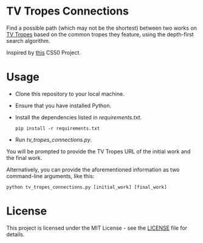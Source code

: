 # TV Tropes Connections
 
Find a possible path (which may not be the shortest) between two works on [TV Tropes](https://tvtropes.org/) based on the common tropes they feature, using the depth-first search algorithm.

Inspired by [this](https://cs50.harvard.edu/ai/2020/projects/0/degrees/) CS50 Project.

# Usage

- Clone this repository to your local machine.
- Ensure that you have installed Python.
- Install the dependencies listed in *requirements.txt*.
  
  ````
  pip install -r requirements.txt
  ````
- Run *tv_tropes_connections.py*.

You will be prompted to provide the TV Tropes URL of the initial work and the final work.

Alternatively, you can provide the aforementioned information as two command-line arguments, like this:

````
python tv_tropes_connections.py [initial_work] [final_work]
````

# License

This project is licensed under the MIT License - see the [LICENSE](https://github.com/giovanni-cutri/tv-tropes-connections/blob/main/LICENSE) file for details.
